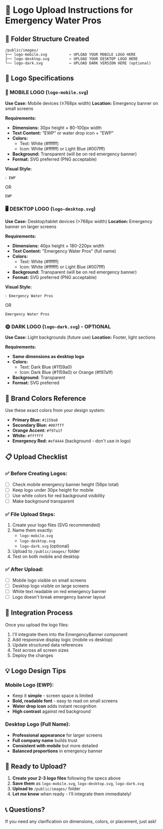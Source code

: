 # 🎨 Logo Upload Instructions for Emergency Water Pros

## 📁 Folder Structure Created
```
/public/images/
├── logo-mobile.svg          ← UPLOAD YOUR MOBILE LOGO HERE
├── logo-desktop.svg         ← UPLOAD YOUR DESKTOP LOGO HERE  
└── logo-dark.svg            ← UPLOAD DARK VERSION HERE (optional)
```

## 🎯 Logo Specifications

### 📱 **MOBILE LOGO** (`logo-mobile.svg`)
**Use Case:** Mobile devices (≤768px width)
**Location:** Emergency banner on small screens

**Requirements:**
- **Dimensions:** 30px height × 80-100px width
- **Text Content:** "EWP" or water drop icon + "EWP"
- **Colors:** 
  - Text: White (#ffffff)
  - Icon: White (#ffffff) or Light Blue (#007fff)
- **Background:** Transparent (will be on red emergency banner)
- **Format:** SVG preferred (PNG acceptable)

**Visual Style:**
```
💧 EWP
```
OR
```
EWP
```

### 🖥️ **DESKTOP LOGO** (`logo-desktop.svg`)
**Use Case:** Desktop/tablet devices (>768px width)
**Location:** Emergency banner on larger screens

**Requirements:**
- **Dimensions:** 40px height × 180-220px width
- **Text Content:** "Emergency Water Pros" (full name)
- **Colors:**
  - Text: White (#ffffff) 
  - Icon: White (#ffffff) or Light Blue (#007fff)
- **Background:** Transparent (will be on red emergency banner)
- **Format:** SVG preferred (PNG acceptable)

**Visual Style:**
```
💧 Emergency Water Pros
```
OR
```
Emergency Water Pros
```

### 🌞 **DARK LOGO** (`logo-dark.svg`) - OPTIONAL
**Use Case:** Light backgrounds (future use)
**Location:** Footer, light sections

**Requirements:**
- **Same dimensions as desktop logo**
- **Colors:**
  - Text: Dark Blue (#1159a0) 
  - Icon: Dark Blue (#1159a0) or Orange (#f97a1f)
- **Background:** Transparent
- **Format:** SVG preferred

## 🎨 **Brand Colors Reference**

Use these exact colors from your design system:
- **Primary Blue:** `#1159a0`
- **Secondary Blue:** `#007fff` 
- **Orange Accent:** `#f97a1f`
- **White:** `#ffffff`
- **Emergency Red:** `#ef4444` (background - don't use in logo)

## 📋 **Upload Checklist**

### ✅ **Before Creating Logos:**
- [ ] Check mobile emergency banner height (56px total)
- [ ] Keep logo under 30px height for mobile
- [ ] Use white colors for red background visibility
- [ ] Make background transparent

### ✅ **File Upload Steps:**
1. Create your logo files (SVG recommended)
2. Name them exactly:
   - `logo-mobile.svg`
   - `logo-desktop.svg` 
   - `logo-dark.svg` (optional)
3. Upload to `/public/images/` folder
4. Test on both mobile and desktop

### ✅ **After Upload:**
- [ ] Mobile logo visible on small screens
- [ ] Desktop logo visible on large screens
- [ ] White text readable on red emergency banner
- [ ] Logo doesn't break emergency banner layout

## 🔧 **Integration Process**

Once you upload the logo files:
1. I'll integrate them into the EmergencyBanner component
2. Add responsive display logic (mobile vs desktop)
3. Update structured data references
4. Test across all screen sizes
5. Deploy the changes

## 💡 **Logo Design Tips**

### **Mobile Logo (EWP):**
- Keep it **simple** - screen space is limited
- **Bold, readable font** - easy to read on small screens
- **Water drop icon** adds instant recognition
- **High contrast** against red background

### **Desktop Logo (Full Name):**
- **Professional appearance** for larger screens
- **Full company name** builds trust
- **Consistent with mobile** but more detailed
- **Balanced proportions** in emergency banner

## 🚀 **Ready to Upload?**

1. **Create your 2-3 logo files** following the specs above
2. **Save them** as `logo-mobile.svg`, `logo-desktop.svg`, `logo-dark.svg`
3. **Upload to** `/public/images/` folder
4. **Let me know** when ready - I'll integrate them immediately!

## 📞 **Questions?**
If you need any clarification on dimensions, colors, or placement, just ask!